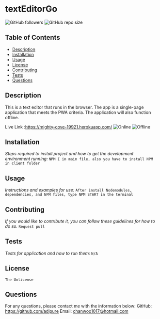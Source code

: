 # textEditorGo
![GitHub followers](https://img.shields.io/github/followers/adipure?style=social) 
![GitHub repo size](https://img.shields.io/github/repo-size/Abraham-Solis/https://github.com/adipure)

  ## Table of Contents
  - [Description](#description)
  - [Installation](#installation)
  - [Usage](#usage)
  - [License](#license)
  - [Contributing](#contributing)
  - [Tests](#tests)
  - [Questions](#questions)

  ## Description
  This is a text editor that runs in the browser. The app is a single-page application that meets the PWA criteria. The application will also function offline.

  Live Link :https://mighty-cove-19921.herokuapp.com/
  <img src="https://user-images.githubusercontent.com/92957388/150263050-58ce9577-07d2-4cb5-8da2-120e21383e42.PNG" alt="Online">
  <img src="https://user-images.githubusercontent.com/92957388/150263055-3fdad48d-ad32-43fa-9084-4ecd63aa468f.PNG" alt="Offline">

  ## Installation
  *Steps required to install project and how to get the development environment running:*
  `NPM I in main file, also you have to install NPM in client folder`

  ## Usage
  *Instructions and examples for use:*
  `After install Nodemodules, dependencies, and NPM files, type NPM START in the terminal`

  ## Contributing
  *If you would like to contribute it, you can follow these guidelines for how to do so.*
  `Request pull`
  
  ## Tests
  *Tests for application and how to run them:*
  `N/A`

  ## License
  `The Unlicense`

  ## Questions
  For any questions, please contact me with the information below:
  GitHub: https://github.com/adipure
  Email: chanwoo1017@hotmail.com
